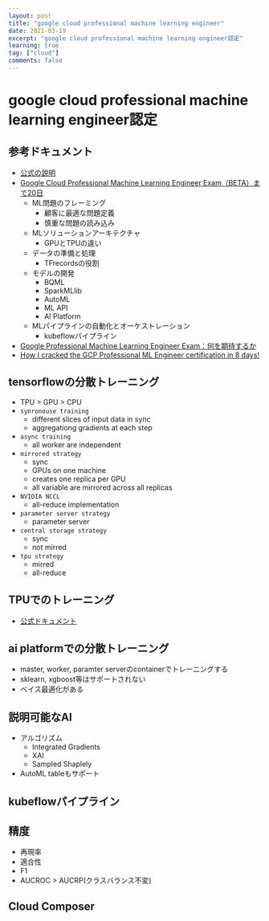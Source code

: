 ```yaml
---
layout: post
title: "google cloud professional machine learning engineer"
date: 2021-03-19
excerpt: "google cloud professional machine learning engineer認定"
learning: true
tag: ["cloud"]
comments: false
---
```


# google cloud professional machine learning engineer認定

## 参考ドキュメント
 - [公式の説明](https://cloud.google.com/certification/machine-learning-engineer)
 - [Google Cloud Professional Machine Learning Engineer Exam（BETA）まで20日](https://towardsdatascience.com/20-days-to-google-cloud-professional-machine-learning-engineer-exam-beta-b48909499942)
   - ML問題のフレーミング
	 - 顧客に最適な問題定義
	 - 慎重な問題の読み込み
   - MLソリューションアーキテクチャ
	 - GPUとTPUの違い
   - データの準備と処理
	 - TFrecordsの役割
   - モデルの開発
	 - BQML
	 - SparkMLlib
	 - AutoML
	 - ML API
	 - AI Platform
   - MLパイプラインの自動化とオーケストレーション
	 - kubeflowパイプライン
 - [Google Professional Machine Learning Engineer Exam：何を期待するか](https://towardsdatascience.com/google-professional-machine-learning-engineer-exam-what-to-expect-f1188e356046)
 - [How I cracked the GCP Professional ML Engineer certification in 8 days!](https://ml-rafiqhasan.medium.com/how-i-cracked-the-gcp-professional-ml-engineer-certification-in-8-days-f341cf0bc5a0)

## tensorflowの分散トレーニング
 - TPU > GPU > CPU
 - `synronouse training`
   - different slices of input data in sync
   - aggregationg gradients at each step
 - `async training`
   - all worker are independent 
 - `mirrored strategy`
   - sync 
   - GPUs on one machine
   - creates one replica per GPU
   - all variable are mirrored across all replicas
 - `NVIDIA NCCL`
   - all-reduce implementation
 - `parameter server strategy`
   - parameter server 
 - `central storage strategy`
   - sync
   - not mirred
 - `tpu strategy`
   - mirred
   - all-reduce

## TPUでのトレーニング
 - [公式ドキュメント](https://www.tensorflow.org/guide/tpu)

## ai platformでの分散トレーニング
 - master, worker, paramter serverのcontainerでトレーニングする
 - sklearn, xgboost等はサポートされない
 - ベイス最適化がある

## 説明可能なAI
 - アルゴリズム
   - Integrated Gradients
   - XAI
   - Sampled Shaplely
 - AutoML tableもサポート

## kubeflowパイプライン

## 精度
 - 再現率
 - 適合性
 - F1
 - AUCROC > AUCRP(クラスバランス不変)

## Cloud Composer
